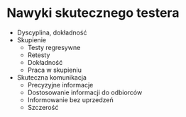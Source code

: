 # Nawyki skutecznego testera

* Dyscyplina, dokładność
* Skupienie
  * Testy regresywne
  * Retesty
  * Dokładność
  * Praca w skupieniu
* Skuteczna komunikacja
  * Precyzyjne informacje
  * Dostosowanie informacji do odbiorców
  * Informowanie bez uprzedzeń
  * Szczerość

